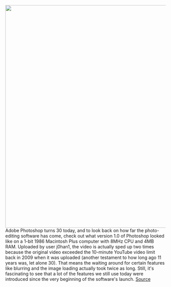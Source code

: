 <img src='https://cdn.vox-cdn.com/thumbor/H6OReK2PkPrQc6PRXL1s2BHHAcg=/0x0:1035x582/1200x0/filters:focal(0x0:1035x582):no_upscale()/cdn.vox-cdn.com/uploads/chorus_asset/file/19727874/Screen_Shot_2020_02_18_at_12.47.35_PM.png' width='700px' /><br/>
Adobe Photoshop turns 30 today, and to look back on how far the photo-editing software has come, check out what version 1.0 of Photoshop looked like on a 1-bit 1986 Macintosh Plus computer with 8MHz CPU and 4MB RAM. Uploaded by user j0han1, the video is actually sped up two times because the original video exceeded the 10-minute YouTube video limit back in 2009 when it was uploaded (another testament to how long ago 11 years was, let alone 30). That means the waiting around for certain features like blurring and the image loading actually took twice as long. Still, it's fascinating to see that a lot of the features we still use today were introduced since the very beginning of the software's launch.
<a href='https://www.theverge.com/2020/2/19/21128404/adobe-photoshop-30-years-version-1'> Source <a/>
